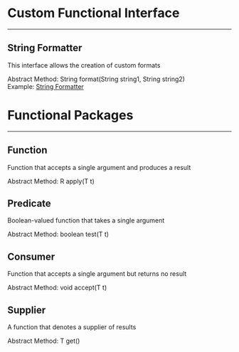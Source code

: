 # Custom Functional Interface
______________________________
**String Formatter**
----------------------
This interface allows the creation of custom formats  

Abstract Method: String format(String string1, String string2)  
Example: [String Formatter](StringFormatter.java)

# Functional Packages
______________________________
**Function**
----------------------
Function that accepts a single argument and produces a result  

Abstract Method: R apply(T t)  

**Predicate**
----------------------
Boolean-valued function that takes a single argument  

Abstract Method: boolean test(T t)  

**Consumer**
----------------------
Function that accepts a single argument but returns no result  

Abstract Method: void accept(T t)  

**Supplier**
----------------------
A function that denotes a supplier of results  

Abstract Method: T get()  